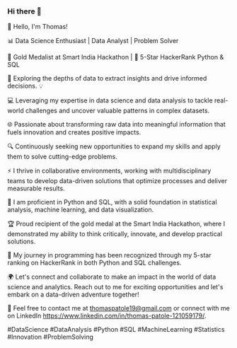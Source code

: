 ### Hi there 👋



👋 Hello, I'm Thomas!

📊 Data Science Enthusiast | Data Analyst | Problem Solver

🥇 Gold Medalist at Smart India Hackathon | 🌟 5-Star HackerRank Python & SQL

🔬 Exploring the depths of data to extract insights and drive informed decisions. 💡

💻 Leveraging my expertise in data science and data analysis to tackle real-world challenges and uncover valuable patterns in complex datasets.

🌐 Passionate about transforming raw data into meaningful information that fuels innovation and creates positive impacts.

🔍 Continuously seeking new opportunities to expand my skills and apply them to solve cutting-edge problems.

⚡️ I thrive in collaborative environments, working with multidisciplinary teams to develop data-driven solutions that optimize processes and deliver measurable results.

🔬 I am proficient in Python and SQL, with a solid foundation in statistical analysis, machine learning, and data visualization.

🏆 Proud recipient of the gold medal at the Smart India Hackathon, where I demonstrated my ability to think critically, innovate, and develop practical solutions.

🌟 My journey in programming has been recognized through my 5-star ranking on HackerRank in both Python and SQL challenges.

🌍 Let's connect and collaborate to make an impact in the world of data science and analytics. Reach out to me for exciting opportunities and let's embark on a data-driven adventure together!

📩 Feel free to contact me at thomaspatole19@gmail.com or connect with me on LinkedIn https://www.linkedin.com/in/thomas-patole-121059179/.

#DataScience #DataAnalysis #Python #SQL #MachineLearning #Statistics #Innovation #ProblemSolving


